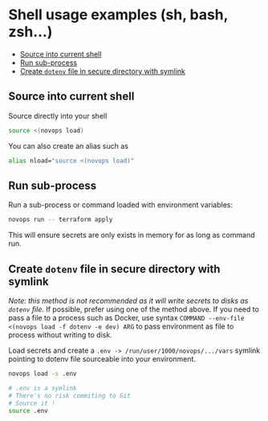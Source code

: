 # Shell usage examples (sh, bash, zsh...)

- [Source into current shell](#source-into-current-shell)
- [Run sub-process](#run-sub-process)
- [Create `dotenv` file in secure directory with symlink](#create-dotenv-file-in-secure-directory-with-symlink)

## Source into current shell

Source directly into your shell

```sh
source <(novops load)
```

You can also create an alias such as

```sh
alias nload="source <(novops load)"
```

## Run sub-process

Run a sub-process or command loaded with environment variables:

```sh
novops run -- terraform apply
```

This will ensure secrets are only exists in memory for as long as command run.

## Create `dotenv` file in secure directory with symlink

_Note: this method is not recommended as it will write secrets to disks as `dotenv` file._ If possible, prefer using one of the method above. If you need to pass a file to a process such as Docker, use syntax `COMMAND --env-file <(novops load -f dotenv -e dev) ARG` to pass environment as file to process without writing to disk.

Load secrets and create a `.env -> /run/user/1000/novops/.../vars` symlink pointing to dotenv file sourceable into your environment. 

```sh
novops load -s .env

# .env is a symlink
# There's no risk commiting to Git
# Source it !
source .env
```